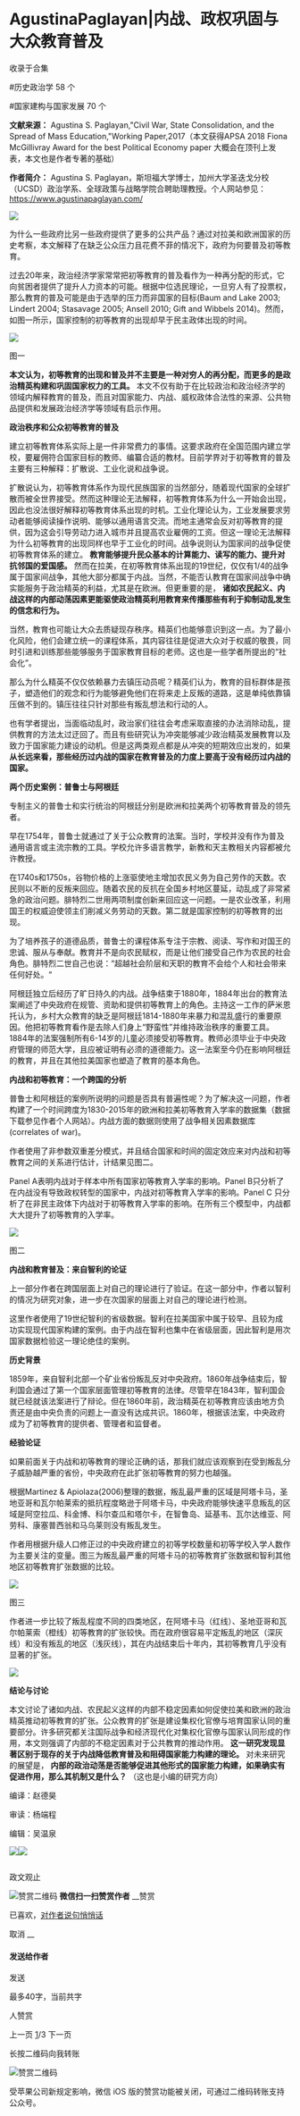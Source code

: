 # AgustinaPaglayan|内战、政权巩固与大众教育普及


收录于合集

#历史政治学 58 个

#国家建构与国家发展 70 个

**文献来源：** Agustina S. Paglayan,"Civil War, State Consolidation, and the Spread
of Mass Education,"Working Paper,2017（本文获得APSA 2018 Fiona McGillivray Award
for the best Political Economy paper 大概会在顶刊上发表，本文也是作者专著的基础）

 **作者简介：** Agustina S.
Paglayan，斯坦福大学博士，加州大学圣迭戈分校（UCSD）政治学系、全球政策与战略学院合聘助理教授。个人网站参见：https://www.agustinapaglayan.com/

![](/images/408/2.jpeg)

  

  

为什么一些政府比另一些政府提供了更多的公共产品？通过对拉美和欧洲国家的历史考察，本文解释了在缺乏公众压力且花费不菲的情况下，政府为何要普及初等教育。

  

过去20年来，政治经济学家常常把初等教育的普及看作为一种再分配的形式，它向贫困者提供了提升人力资本的可能。根据中位选民理论，一旦穷人有了投票权，那么教育的普及可能是由于选举的压力而非国家的目标(Baum
and Lake 2003; Lindert 2004; Stasavage 2005; Ansell 2010; Gift and Wibbels
2014)。然而，如图一所示，国家控制的初等教育的出现却早于民主政体出现的时间。

  

![](/images/408/3.jpeg)

图一

  

 **本文认为，初等教育的出现和普及并不主要是一种对穷人的再分配，而更多的是政治精英构建和巩固国家权力的工具。**
本文不仅有助于在比较政治和政治经济学的领域内解释教育的普及，而且对国家能力、内战、威权政体合法性的来源、公共物品提供和发展政治经济学等领域有启示作用。

  

 **政治秩序和公众初等教育的普及**

  

建立初等教育体系实际上是一件非常费力的事情。这要求政府在全国范围内建立学校，要雇佣符合国家目标的教师、编纂合适的教材。目前学界对于初等教育的普及主要有三种解释：扩散说、工业化说和战争说。

  

扩散说认为，初等教育体系作为现代民族国家的当然部分，随着现代国家的全球扩散而被全世界接受。然而这种理论无法解释，初等教育体系为什么一开始会出现，因此也没法很好解释初等教育体系出现的时机。工业化理论认为，工业发展要求劳动者能够阅读操作说明、能够以通用语言交流。而地主通常会反对初等教育的提供，因为这会引导劳动力进入城市并且提高农业雇佣的工资。但这一理论无法解释为什么初等教育的出现同样也早于工业化的时间。战争说则认为国家间的战争促使初等教育体系的建立。
**教育能够提升民众基本的计算能力、读写的能力、提升对抗邻国的爱国感。**
然而在拉美，在初等教育体系出现的19世纪，仅仅有1/4的战争属于国家间战争，其他大部分都属于内战。当然，不能否认教育在国家间战争中确实能服务于政治精英的利益，尤其是在欧洲。但更重要的是，
**诸如农民起义、内战这样的内部动荡因素更能驱使政治精英利用教育来传播那些有利于抑制动乱发生的信念和行为。**

  

当然，教育也可能让大众去质疑现存秩序。精英们也能够意识到这一点。为了最小化风险，他们会建立统一的课程体系，其内容往往是促进大众对于权威的敬畏，同时引进和训练那些能够服务于国家教育目标的老师。这也是一些学者所提出的“社会化”。

  

那么为什么精英不仅仅依赖暴力去镇压动员呢？精英们认为，教育的目标群体是孩子，塑造他们的观念和行为能够避免他们在将来走上反叛的道路，这是单纯依靠镇压做不到的。镇压往往只针对那些有叛乱想法和行动的人。

  

也有学者提出，当面临动乱时，政治家们往往会考虑采取直接的办法消除动乱，提供教育的方法太过迂回了。而且有些研究认为冲突能够减少政治精英发展教育以及致力于国家能力建设的动机。但是这两类观点都是从冲突的短期效应出发的，如果
**从长远来看，那些经历过内战的国家在教育普及的力度上要高于没有经历过内战的国家。**

  

 **两个历史案例：普鲁士与阿根廷**

  

专制主义的普鲁士和实行统治的阿根廷分别是欧洲和拉美两个初等教育普及的领先者。

  

早在1754年，普鲁士就通过了关于公众教育的法案。当时，学校并没有作为普及通用语言或主流宗教的工具。学校允许多语言教学，新教和天主教相关内容都被允许教授。

  

在1740s和1750s，谷物价格的上涨驱使地主增加农民义务为自己劳作的天数。农民则以不断的反叛来回应。随着农民的反抗在全国乡村地区蔓延，动乱成了非常紧急的政治问题。腓特烈二世用两项制度创新来回应这一问题。一是农业改革，利用国王的权威迫使领主们削减义务劳动的天数。第二就是国家控制的初等教育的出现。

  

为了培养孩子的道德品质，普鲁士的课程体系专注于宗教、阅读、写作和对国王的忠诚、服从与奉献。教育并不是向农民赋权，而是让他们接受自己作为农民的社会角色。腓特烈二世自己也说：“超越社会阶层和天职的教育不会给个人和社会带来任何好处。“

  

阿根廷独立后经历了旷日持久的内战。战争结束于1880年，1884年出台的教育法案阐述了中央政府在规管、资助和提供初等教育上的角色。主持这一工作的萨米恩托认为，乡村大众教育的缺乏是阿根廷1814-1880年来暴力和混乱盛行的重要原因。他把初等教育看作是去除人们身上“野蛮性”并维持政治秩序的重要工具。1884年的法案强制所有6-14岁的儿童必须接受初等教育。教师必须毕业于中央政府管理的师范大学，且应被证明有必须的道德能力。这一法案至今仍在影响阿根廷的教育，并且在其他拉美国家也塑造了教育的基本角色。

  

 **内战和初等教育：一个跨国的分析**

  

普鲁士和阿根廷的案例所说明的问题是否具有普遍性呢？为了解决这一问题，作者构建了一个时间跨度为1830-2015年的欧洲和拉美初等教育入学率的数据集（数据下载参见作者个人网站）。内战方面的数据则使用了战争相关因素数据库(correlates
of war)。

  

作者使用了非参数双重差分模式，并且结合国家和时间的固定效应来对内战和初等教育之间的关系进行估计，计结果见图二。

  

Panel A表明内战对于样本中所有国家初等教育入学率的影响。Panel B只分析了在内战没有导致政权转型的国家中，内战对初等教育入学率的影响。Panel
C 只分析了在非民主政体下内战对于初等教育入学率的影响。在所有三个模型中，内战都大大提升了初等教育的入学率。

  

![](/images/408/4.jpeg)

图二

  

 **内战和教育普及：来自智利的论证**

  

上一部分作者在跨国层面上对自己的理论进行了验证。在这一部分中，作者以智利的情况为研究对象，进一步在次国家的层面上对自己的理论进行检测。

  

这里作者使用了19世纪智利的省级数据。智利在拉美国家中属于较早、且较为成功实现现代国家构建的案例。由于内战在智利也集中在省级层面，因此智利是用次国家数据检验这一理论绝佳的案例。

  

 **历史背景**

1859年，来自智利北部一个矿业省份叛乱反对中央政府。1860年战争结束后，智利国会通过了第一个国家层面管理初等教育的法律。尽管早在1843年，智利国会就已经就该法案进行了辩论。但在1860年前，政治精英在初等教育应该由地方负责还是由中央负责的问题上一直没有达成共识。1860年，根据该法案，中央政府成为了初等教育的提供者、管理者和监督者。

  

 **经验论证**

如果前面关于内战和初等教育的理论正确的话，那我们就应该观察到在受到叛乱分子威胁越严重的省份，中央政府在此扩张初等教育的努力也越强。

  

根据Martinez &
Apiolaza(2006)整理的数据，叛乱最严重的区域是阿塔卡马，圣地亚哥和瓦尔帕莱索的抵抗程度略逊于阿塔卡马，中央政府能够快速平息叛乱的区域是阿空拉瓜、科金博、科尔查瓜和塔尔卡，在智鲁岛、延基韦、瓦尔达维亚、阿劳科、康塞普西翁和马乌莱则没有叛乱发生。

  

作者用根据升级人口修正过的中央政府建立的初等学校数量和初等学校入学人数作为主要关注的变量。图三为叛乱最严重的阿塔卡马的初等教育扩张数据和智利其他地区初等教育扩张数据的比较。

![](/images/408/5.jpeg)

图三

  

作者进一步比较了叛乱程度不同的四类地区，在阿塔卡马（红线）、圣地亚哥和瓦尔帕莱索（橙线）初等教育的扩张较快。而在政府很容易平定叛乱的地区（深灰线）和没有叛乱的地区（浅灰线），其在内战结束后十年内，其初等教育几乎没有显著的扩张。  

![](/images/408/6.jpeg)

  

 **结论与讨论**

  

本文讨论了诸如内战、农民起义这样的内部不稳定因素如何促使拉美和欧洲的政治精英推动初等教育的扩张。公众教育的扩张是建设集权化官僚与培育国家认同的重要部分。许多研究都关注国际战争和经济现代化对集权化官僚与国家认同形成的作用，本文则强调了内部的不稳定因素对于公共教育的推动作用。
**这一研究发现显著区别于现存的关于内战降低教育普及和阻碍国家能力构建的理论。** 对未来研究的展望是，
**内部的政治动荡是否能够促进其他形式的国家能力构建，如果确实有促进作用，那么其机制又是什么？** （这也是小编的研究方向）

  

编译：赵德昊

审读：杨端程

编辑：吴温泉

![](/images/408/7.jpeg)![](/images/408/8.jpeg)

  

![]()

政文观止

![赞赏二维码]() **微信扫一扫赞赏作者** __赞赏

已喜欢，[对作者说句悄悄话](javascript:;)

取消 __

#### 发送给作者

发送

最多40字，当前共字

[](javascript:;) 人赞赏

上一页 [1](javascript:;)/3 下一页

长按二维码向我转账

![赞赏二维码]()

受苹果公司新规定影响，微信 iOS 版的赞赏功能被关闭，可通过二维码转账支持公众号。

